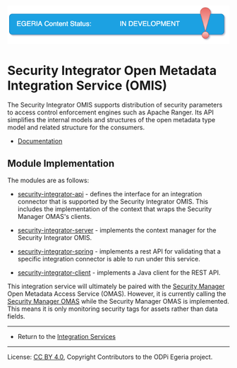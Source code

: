 <!-- SPDX-License-Identifier: CC-BY-4.0 -->
<!-- Copyright Contributors to the ODPi Egeria project 2020. -->

![InDev](../../../images/egeria-content-status-in-development.png#pagewidth)

# Security Integrator Open Metadata Integration Service (OMIS)

The Security Integrator OMIS supports distribution of security
parameters to access control enforcement engines such as Apache Ranger.
Its API simplifies the internal models and structures of
the open metadata type model and related structure for the consumers.

* [Documentation](https://egeria-project.org/services/omis/security-integrator/overview)

## Module Implementation

The modules are as follows:

* [security-integrator-api](security-integrator-api) - defines the interface for an integration
connector that is supported by the Security Integrator OMIS. This includes the implementation
of the context that wraps the Security Manager OMAS's clients.

* [security-integrator-server](security-integrator-server) - implements the context manager for
the Security Integrator OMIS.

* [security-integrator-spring](security-integrator-spring) - implements a rest API for validating that a specific
integration connector is able to run under this service.

* [security-integrator-client](security-integrator-client) - implements a Java client for the REST API.


This integration service will ultimately be paired with the [Security Manager](../../access-services/security-manager)
Open Metadata Access Service (OMAS).  However, it is currently calling the 
[Security Manager OMAS](../../access-services/security-manager) while the Security Manager OMAS is implemented.
This means it is only monitoring security tags for assets rather than data fields.

----

* Return to the [Integration Services](..)

----
License: [CC BY 4.0](https://creativecommons.org/licenses/by/4.0/),
Copyright Contributors to the ODPi Egeria project.